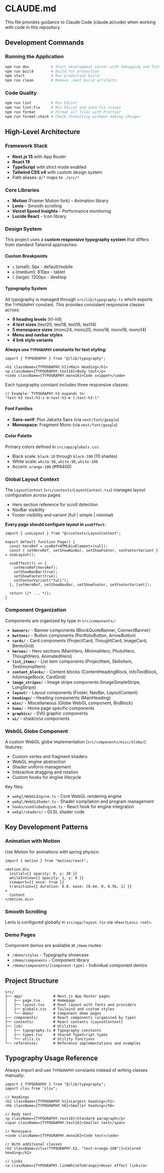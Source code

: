 # CLAUDE.md

This file provides guidance to Claude Code (claude.ai/code) when working with code in this repository.

## Development Commands

### Running the Application
```bash
npm run dev          # Start development server with debugging and Turbopack
npm run build        # Build for production
npm start            # Run production build
npm run clean        # Remove .next build artifacts
```

### Code Quality
```bash
npm run lint         # Run ESLint
npm run lint:fix     # Run ESLint and auto-fix issues
npm run format       # Format all files with Prettier
npm run format:check # Check formatting without making changes
```

## High-Level Architecture

### Framework Stack
- **Next.js 15** with App Router
- **React 19**
- **TypeScript** with strict mode enabled
- **Tailwind CSS v4** with custom design system
- Path aliases: `@/*` maps to `./src/*`

### Core Libraries
- **Motion** (Framer Motion fork) - Animation library
- **Lenis** - Smooth scrolling
- **Vercel Speed Insights** - Performance monitoring
- **Lucide React** - Icon library

### Design System

This project uses a **custom responsive typography system** that differs from standard Tailwind approaches:

#### Custom Breakpoints
- `s` (small): 0px - default/mobile
- `m` (medium): 810px - tablet
- `l` (large): 1200px - desktop

#### Typography System
All typography is managed through `src/lib/typography.ts` which exports the `TYPOGRAPHY` constant. This provides consistent responsive classes across:
- **9 heading levels** (h1-h9)
- **4 text sizes** (text20, text18, text16, text14)
- **5 monospace sizes** (mono24, mono20, mono18, mono16, mono14)
- **Menu and navbar styles**
- **4 link style variants**

**Always use `TYPOGRAPHY` constants for text styling:**
```tsx
import { TYPOGRAPHY } from "@/lib/typography";

<h1 className={TYPOGRAPHY.h1}>Main Heading</h1>
<p className={TYPOGRAPHY.text18}>Body text</p>
<code className={TYPOGRAPHY.mono16}>Code snippet</code>
```

Each typography constant includes three responsive classes:
```tsx
// Example: TYPOGRAPHY.h3 expands to:
"text-h3 text-h3-s m:text-h3-m l:text-h3-l"
```

#### Font Families
- **Sans-serif**: Plus Jakarta Sans (via `next/font/google`)
- **Monospace**: Fragment Mono (via `next/font/google`)

#### Color Palette
Primary colors defined in `src/app/globals.css`:
- Black scale: `black-10` through `black-100` (10 shades)
- White scale: `white-96`, `white-98`, `white-100`
- Accent: `orange-100` (#ff4400)

### Global Layout Context

The `LayoutContext` (`src/contexts/LayoutContext.tsx`) manages layout configuration across pages:
- Hero section reference for scroll detection
- NavBar visibility
- Footer visibility and variant (full | simple | minimal)

**Every page should configure layout in `useEffect`:**
```tsx
import { useLayout } from "@/contexts/LayoutContext";

export default function Page() {
  const heroRef = useRef<HTMLDivElement>(null);
  const { setHeroRef, setShowNavBar, setShowFooter, setFooterVariant } = useLayout();

  useEffect(() => {
    setHeroRef(heroRef);
    setShowNavBar(true);
    setShowFooter(true);
    setFooterVariant("full");
  }, [setHeroRef, setShowNavBar, setShowFooter, setFooterVariant]);

  return (/* ... */);
}
```

### Component Organization

Components are organized by type in `src/components/`:
- **`banners/`** - Banner components (BlockQuoteBanner, ConnectBanner)
- **`buttons/`** - Button components (PortfolioButton, ArrowButton)
- **`cards/`** - Card components (ProjectCard, ThoughtCard, ImageCard, BentoGrid)
- **`heroes/`** - Hero sections (MainHero, MinimalHero, PhotoHero, ThoughtHero, AnimatedHero)
- **`list_items/`** - List item components (ProjectItem, SkillsItem, TestimonialItem)
- **`content_blocks/`** - Content blocks (ContentHeadingBlock, InfoTextBlock, InfoImageBlock, CardGrid)
- **`image_stripes/`** - Image stripe components (ImageSimpleStripe, LongStripe)
- **`layout/`** - Layout components (Footer, NavBar, LayoutContent)
- **`headings/`** - Heading components (MainHeading)
- **`misc/`** - Miscellaneous (Globe WebGL component, BioBlock)
- **`home/`** - Home page specific components
- **`graphics/`** - SVG graphic components
- **`ui/`** - shadcn/ui components

### WebGL Globe Component

A custom WebGL globe implementation (`src/components/misc/Globe/`) features:
- Custom vertex and fragment shaders
- WebGL engine abstraction
- Shader uniform management
- Interactive dragging and rotation
- Custom hooks for engine lifecycle

Key files:
- `webgl/WebGLEngine.ts` - Core WebGL rendering engine
- `webgl/WebGLShader.ts` - Shader compilation and program management
- `hooks/useGlobeEngine.ts` - React hook for engine integration
- `webgl/shaders/` - GLSL shader code

## Key Development Patterns

### Animation with Motion
Use Motion for animations with spring physics:
```tsx
import { motion } from "motion/react";

<motion.div
  initial={{ opacity: 0, y: 20 }}
  whileInView={{ opacity: 1, y: 0 }}
  viewport={{ once: true }}
  transition={{ duration: 0.8, ease: [0.44, 0, 0.56, 1] }}
>
  Content
</motion.div>
```

### Smooth Scrolling
Lenis is configured globally in `src/app/layout.tsx` via `<ReactLenis root>`.

### Demo Pages
Component demos are available at `/demo` routes:
- `/demo/styles` - Typography showcase
- `/demo/components` - Component library
- `/demo/components/[component-type]` - Individual component demos

## Project Structure

```
src/
├── app/              # Next.js App Router pages
│   ├── page.tsx      # Homepage
│   ├── layout.tsx    # Root layout with fonts and providers
│   ├── globals.css   # Tailwind and custom styles
│   └── demo/         # Component demo pages
├── components/       # React components (organized by type)
├── contexts/         # React contexts (LayoutContext)
├── lib/              # Utilities
│   ├── typography.ts # Typography constants
│   ├── types.tsx     # Shared TypeScript types
│   └── utils.ts      # Utility functions
└── references/       # Reference implementations and examples
```

## Typography Usage Reference

Always import and use `TYPOGRAPHY` constants instead of writing classes manually:

```tsx
import { TYPOGRAPHY } from "@/lib/typography";
import clsx from "clsx";

// Headings
<h1 className={TYPOGRAPHY.h1}>Largest heading</h1>
<h6 className={TYPOGRAPHY.h6}>Smaller heading</h6>

// Body text
<p className={TYPOGRAPHY.text18}>Standard paragraph</p>
<span className={TYPOGRAPHY.text16}>Smaller text</span>

// Monospace
<code className={TYPOGRAPHY.mono16}>Code text</code>

// With additional classes
<h2 className={clsx(TYPOGRAPHY.h2, "text-orange-100")}>Colored heading</h2>

// Links
<a className={TYPOGRAPHY.linkWhiteToOrange}>Hover effect link</a>
```

